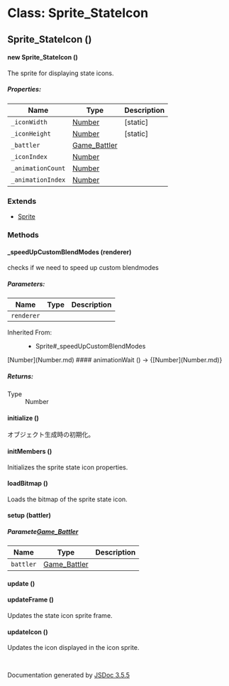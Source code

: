 # Class: Sprite_StateIcon

## Sprite_StateIcon ()

#### new Sprite_StateIcon ()

The sprite for displaying state icons.

##### Properties:

| Name | Type | Description |
| --- | --- | --- |
| `_iconWidth` | [Number](Number.md) | [static] |
| `_iconHeight` | [Number](Number.md) | [static] |
| `_battler` | [Game_Battler](Game_Battler.md) |  |
| `_iconIndex` | [Number](Number.md) |  |
| `_animationCount` | [Number](Number.md) |  |
| `_animationIndex` | [Number](Number.md) |  |

<dl>
</dl>

### Extends

* [Sprite](Sprite.md)

### Methods

#### _speedUpCustomBlendModes (renderer)


checks if we need to speed up custom blendmodes

##### Parameters:

| Name | Type | Description |
| --- | --- | --- |
| `renderer` |  |  |

<dl>
                <dt>Inherited From:</dt>
                <dd>
                    <ul>
                        <li>
                            <a>Sprite#_speedUpCustomBlendModes</a>
                        </li>
                    </ul>
                </dd>
            </dl>
[Number](Number.md)
#### animationWait () → {[Number](Number.md)}

<dl>
</dl>

##### Returns:

<dl>
                <dt> Type </dt>
                <dd>
                    <span><a>Number</a></span>
                </dd>
            </dl>

#### initialize ()


 オブジェクト生成時の初期化。
<dl>
</dl>

#### initMembers ()


Initializes the sprite state icon properties.
<dl>
</dl>

#### loadBitmap ()


Loads the bitmap of the sprite state icon.
<dl>
</dl>

#### setup (battler)

##### Paramete[Game_Battler](Game_Battler.md)

| Name | Type | Description |
| --- | --- | --- |
| `battler` | [Game_Battler](Game_Battler.md) |  |

<dl>
</dl>

#### update ()

<dl>
</dl>

#### updateFrame ()


Updates the state icon sprite frame.
<dl>
</dl>

#### updateIcon ()


Updates the icon displayed in the icon sprite.
<dl>
</dl>


 <br>

  Documentation generated by [JSDoc 3.5.5](https://github.com/jsdoc3/jsdoc)

